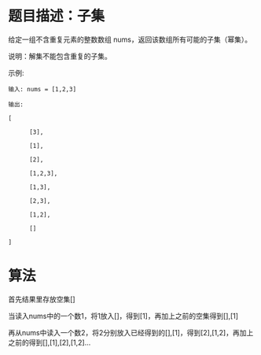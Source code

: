 # 题目描述：子集

给定一组不含重复元素的整数数组 nums，返回该数组所有可能的子集（幂集）。

说明：解集不能包含重复的子集。

示例:


    输入: nums = [1,2,3]

    输出:

    [
  
          [3],
  
          [1],
  
          [2],
  
          [1,2,3],
  
          [1,3],
  
          [2,3],
  
          [1,2],
  
          []

    ]
    
# 算法
首先结果里存放空集[]

当读入nums中的一个数1，将1放入[]，得到[1]，再加上之前的空集得到[],[1]

再从nums中读入一个数2，将2分别放入已经得到的[],[1]，得到[2],[1,2]，再加上之前的得到[],[1],[2],[1,2]...

